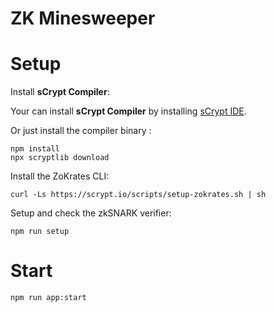 # ZK Minesweeper

# Setup

Install **sCrypt Compiler**:


Your can install **sCrypt Compiler** by installing [sCrypt IDE](https://marketplace.visualstudio.com/items?itemName=bsv-scrypt.sCrypt).

Or just install the compiler binary :

```
npm install
npx scryptlib download
```


Install the ZoKrates CLI:

```
curl -Ls https://scrypt.io/scripts/setup-zokrates.sh | sh
```

Setup and check the zkSNARK verifier:

```
npm run setup
```

# Start

```
npm run app:start
```

